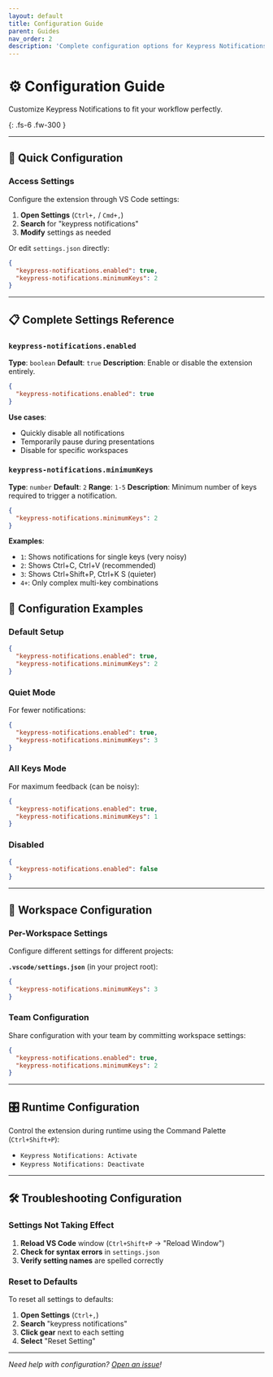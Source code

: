 ```yaml
---
layout: default
title: Configuration Guide
parent: Guides
nav_order: 2
description: 'Complete configuration options for Keypress Notifications'
---
```


# ⚙️ Configuration Guide

Customize Keypress Notifications to fit your workflow perfectly.

{: .fs-6 .fw-300 }

---

## 🎯 Quick Configuration

### Access Settings

Configure the extension through VS Code settings:

1. **Open Settings** (`Ctrl+,` / `Cmd+,`)
2. **Search** for "keypress notifications"
3. **Modify** settings as needed

Or edit `settings.json` directly:

```json
{
  "keypress-notifications.enabled": true,
  "keypress-notifications.minimumKeys": 2
}
```

---

## 📋 Complete Settings Reference

### `keypress-notifications.enabled`

**Type**: `boolean`
**Default**: `true`
**Description**: Enable or disable the extension entirely.

```json
{
  "keypress-notifications.enabled": true
}
```

**Use cases**:

- Quickly disable all notifications
- Temporarily pause during presentations
- Disable for specific workspaces

### `keypress-notifications.minimumKeys`

**Type**: `number`
**Default**: `2`
**Range**: `1-5`
**Description**: Minimum number of keys required to trigger a notification.

```json
{
  "keypress-notifications.minimumKeys": 2
}
```

**Examples**:

- `1`: Shows notifications for single keys (very noisy)
- `2`: Shows Ctrl+C, Ctrl+V (recommended)
- `3`: Shows Ctrl+Shift+P, Ctrl+K S (quieter)
- `4+`: Only complex multi-key combinations

## 🎨 Configuration Examples

### Default Setup

```json
{
  "keypress-notifications.enabled": true,
  "keypress-notifications.minimumKeys": 2
}
```

### Quiet Mode

For fewer notifications:

```json
{
  "keypress-notifications.enabled": true,
  "keypress-notifications.minimumKeys": 3
}
```

### All Keys Mode

For maximum feedback (can be noisy):

```json
{
  "keypress-notifications.enabled": true,
  "keypress-notifications.minimumKeys": 1
}
```

### Disabled

```json
{
  "keypress-notifications.enabled": false
}
```

---

## 🏢 Workspace Configuration

### Per-Workspace Settings

Configure different settings for different projects:

**`.vscode/settings.json`** (in your project root):

```json
{
  "keypress-notifications.minimumKeys": 3
}
```

### Team Configuration

Share configuration with your team by committing workspace settings:

```json
{
  "keypress-notifications.enabled": true,
  "keypress-notifications.minimumKeys": 2
}
```

---

## 🎛️ Runtime Configuration

Control the extension during runtime using the Command Palette (`Ctrl+Shift+P`):

- `Keypress Notifications: Activate`
- `Keypress Notifications: Deactivate`

---

## 🛠️ Troubleshooting Configuration

### Settings Not Taking Effect

1. **Reload VS Code** window (`Ctrl+Shift+P` → "Reload Window")
2. **Check for syntax errors** in `settings.json`
3. **Verify setting names** are spelled correctly

### Reset to Defaults

To reset all settings to defaults:

1. **Open Settings** (`Ctrl+,`)
2. **Search** "keypress notifications"
3. **Click gear** next to each setting
4. **Select** "Reset Setting"

---

_Need help with configuration? [Open an issue](https://github.com/Vijay431/keypress-notifications/issues)!_

